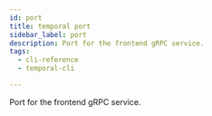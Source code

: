 ```yaml
---
id: port
title: temporal port
sidebar_label: port
description: Port for the frontend gRPC service.
tags:
  - cli-reference
  - temporal-cli

---
```


Port for the frontend gRPC service.
